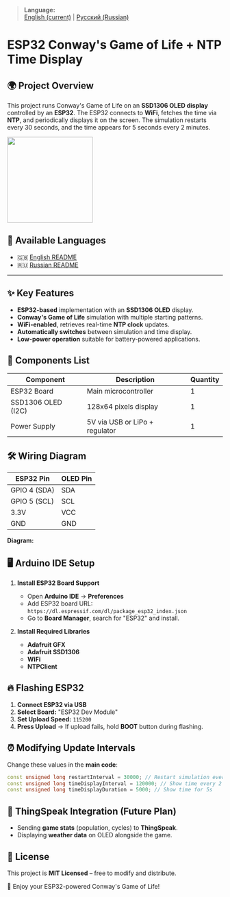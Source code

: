 > **Language:**  
> [English (current)](./README.md) | [Русский (Russian)](./README_ru.md)

# ESP32 Conway's Game of Life + NTP Time Display

## 🌍 Project Overview
This project runs Conway's Game of Life on an **SSD1306 OLED display** controlled by an **ESP32**. The ESP32 connects to **WiFi**, fetches the time via **NTP**, and periodically displays it on the screen. The simulation restarts every 30 seconds, and the time appears for 5 seconds every 2 minutes.

<img src="https://github.com/user-attachments/assets/a6fccf93-5a94-4a7b-a547-52c4dbf95fea" width="200">

## 📄 Available Languages
- 🇬🇧 [English README](README.md)
- 🇷🇺 [Russian README](README_ru.md)

---

## ✨ Key Features
- **ESP32-based** implementation with an **SSD1306 OLED** display.
- **Conway's Game of Life** simulation with multiple starting patterns.
- **WiFi-enabled**, retrieves real-time **NTP clock** updates.
- **Automatically switches** between simulation and time display.
- **Low-power operation** suitable for battery-powered applications.

## 🔧 Components List
| Component          | Description                      | Quantity |
|-------------------|--------------------------------|----------|
| ESP32 Board      | Main microcontroller           | 1        |
| SSD1306 OLED (I2C) | 128x64 pixels display          | 1        |
| Power Supply     | 5V via USB or LiPo + regulator | 1        |

## 🛠 Wiring Diagram
| ESP32 Pin | OLED Pin |
|-----------|---------|
| GPIO 4 (SDA) | SDA |
| GPIO 5 (SCL) | SCL |
| 3.3V | VCC |
| GND | GND |

**Diagram:**

## 🖥 Arduino IDE Setup
1. **Install ESP32 Board Support**
   - Open **Arduino IDE** → **Preferences**
   - Add ESP32 board URL: `https://dl.espressif.com/dl/package_esp32_index.json`
   - Go to **Board Manager**, search for "ESP32" and install.

2. **Install Required Libraries**
   - **Adafruit GFX**
   - **Adafruit SSD1306**
   - **WiFi**
   - **NTPClient**

## 🔥 Flashing ESP32
1. **Connect ESP32 via USB**
2. **Select Board:** "ESP32 Dev Module"
3. **Set Upload Speed:** `115200`
4. **Press Upload** → If upload fails, hold **BOOT** button during flashing.

## ⏰ Modifying Update Intervals
Change these values in the **main code**:
```cpp
const unsigned long restartInterval = 30000; // Restart simulation every 30s
const unsigned long timeDisplayInterval = 120000; // Show time every 2 min
const unsigned long timeDisplayDuration = 5000; // Show time for 5s
```

## 📡 ThingSpeak Integration (Future Plan)
- Sending **game stats** (population, cycles) to **ThingSpeak**.
- Displaying **weather data** on OLED alongside the game.

## 📝 License
This project is **MIT Licensed** – free to modify and distribute.

🚀 Enjoy your ESP32-powered Conway's Game of Life!

